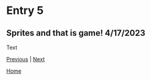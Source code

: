 # Entry 5
## Sprites and that is game! 4/17/2023

Text

[Previous](entry04.md) | [Next](entry06.md)

[Home](../README.md)